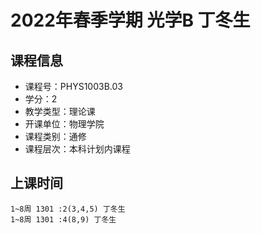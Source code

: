 # 2022年春季学期 光学B 丁冬生






## 课程信息

- 课程号：PHYS1003B.03
- 学分：2
- 教学类型：理论课
- 开课单位：物理学院
- 课程类别：通修
- 课程层次：本科计划内课程

## 上课时间

```
1~8周 1301 :2(3,4,5) 丁冬生
1~8周 1301 :4(8,9) 丁冬生
```

